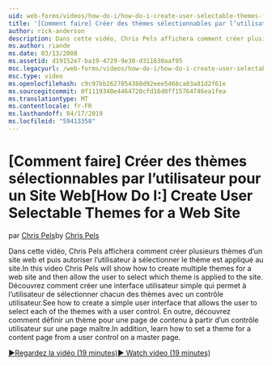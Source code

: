 ```yaml
---
uid: web-forms/videos/how-do-i/how-do-i-create-user-selectable-themes-for-a-web-site
title: '[Comment faire] Créer des thèmes sélectionnables par l’utilisateur pour un Site Web | Microsoft Docs'
author: rick-anderson
description: Dans cette vidéo, Chris Pels affichera comment créer plusieurs thèmes d’un site web et puis autoriser l’utilisateur à sélectionner le thème est appliqué au site. Voir comment...
ms.author: riande
ms.date: 03/13/2008
ms.assetid: d19152e7-ba19-4729-9e30-d311630aaf95
msc.legacyurl: /web-forms/videos/how-do-i/how-do-i-create-user-selectable-themes-for-a-web-site
msc.type: video
ms.openlocfilehash: c9c97bb2627054380d92eee5468ca03a81d2f61e
ms.sourcegitcommit: 0f1119340e4464720cfd16d0ff15764746ea1fea
ms.translationtype: MT
ms.contentlocale: fr-FR
ms.lasthandoff: 04/17/2019
ms.locfileid: "59413358"
---
```

# <a name="how-do-i-create-user-selectable-themes-for-a-web-site"></a><span data-ttu-id="6d951-104">[Comment faire] Créer des thèmes sélectionnables par l’utilisateur pour un Site Web</span><span class="sxs-lookup"><span data-stu-id="6d951-104">[How Do I:] Create User Selectable Themes for a Web Site</span></span>

<span data-ttu-id="6d951-105">par [Chris Pels](https://twitter.com/chrispels)</span><span class="sxs-lookup"><span data-stu-id="6d951-105">by [Chris Pels](https://twitter.com/chrispels)</span></span>

<span data-ttu-id="6d951-106">Dans cette vidéo, Chris Pels affichera comment créer plusieurs thèmes d’un site web et puis autoriser l’utilisateur à sélectionner le thème est appliqué au site.</span><span class="sxs-lookup"><span data-stu-id="6d951-106">In this video Chris Pels will show how to create multiple themes for a web site and then allow the user to select which theme is applied to the site.</span></span> <span data-ttu-id="6d951-107">Découvrez comment créer une interface utilisateur simple qui permet à l’utilisateur de sélectionner chacun des thèmes avec un contrôle utilisateur.</span><span class="sxs-lookup"><span data-stu-id="6d951-107">See how to create a simple user interface that allows the user to select each of the themes with a user control.</span></span> <span data-ttu-id="6d951-108">En outre, découvrez comment définir un thème pour une page de contenu à partir d’un contrôle utilisateur sur une page maître.</span><span class="sxs-lookup"><span data-stu-id="6d951-108">In addition, learn how to set a theme for a content page from a user control on a master page.</span></span>

[<span data-ttu-id="6d951-109">&#9654;Regardez la vidéo (19 minutes)</span><span class="sxs-lookup"><span data-stu-id="6d951-109">&#9654; Watch video (19 minutes)</span></span>](https://channel9.msdn.com/Blogs/ASP-NET-Site-Videos/how-do-i-create-user-selectable-themes-for-a-web-site)
